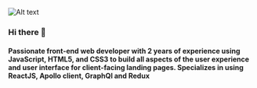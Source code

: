 
![Alt text](https://media.giphy.com/media/f3iwJFOVOwuy7K6FFw/giphy.gif)
### Hi there 👋
#### Passionate front-end web developer with 2 years of experience using JavaScript, HTML5, and CSS3 to build all aspects of the user experience and user interface for client-facing landing pages. Specializes in using ReactJS, Apollo client, GraphQl and Redux



